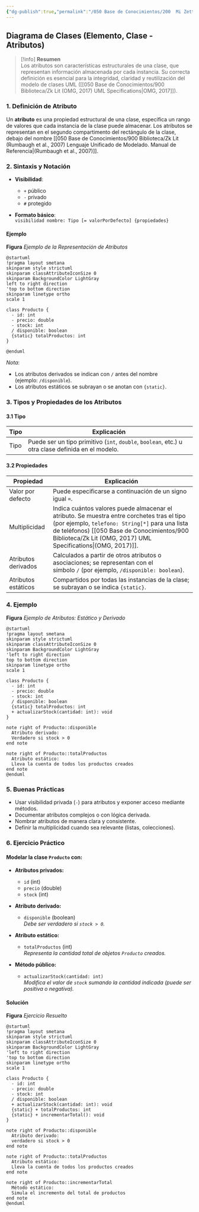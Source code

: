 ```yaml
---
{"dg-publish":true,"permalink":"/050 Base de Conocimientos/200  Mi Zettelkasten/100 Docencia/IS1/2025/Clase 13 Diagrama de Clases (Fundamentos, Elementos, Relaciones, etc.)/Zk Diagrama de Clases (Elemento, Clase - Atributos)/","tags":["digitalGarden"]}
---
```


## Diagrama de Clases (Elemento, Clase - Atributos)

> [!info]  **Resumen**  
> Los atributos son características estructurales de una clase, que representan información almacenada por cada instancia. Su correcta definición es esencial para la integridad, claridad y reutilización del modelo de clases UML ([[050 Base de Conocimientos/900 Biblioteca/Zk Lit (OMG, 2017) UML Specifications\|OMG, 2017]]).

### 1. Definición de Atributo

Un **atributo** es una propiedad estructural de una clase, especifica un rango de valores que cada instancia de la clase puede almacenar. Los atributos se representan en el segundo compartimento del rectángulo de la clase, debajo del nombre [[050 Base de Conocimientos/900 Biblioteca/Zk Lit (Rumbaugh et al., 2007) Lenguaje Unificado de Modelado. Manual de Referencia\|(Rumbaugh et al., 2007)]].

### 2. Sintaxis y Notación

- **Visibilidad**:
    - `+` público
    - `-` privado
    - `#` protegido
        
- **Formato básico**:  
    `visibilidad nombre: Tipo [= valorPorDefecto] {propiedades}`

#### Ejemplo
**Figura**
_Ejemplo de la Representación de Atributos_
```plantuml
@startuml
!pragma layout smetana
skinparam style strictuml
skinparam classAttributeIconSize 0
skinparam BackgroundColor LightGray
left to right direction
'top to bottom direction
skinparam linetype ortho
scale 1

class Producto {
  - id: int
  - precio: double
  - stock: int
  / disponible: boolean
  {static} totalProductos: int
}

@enduml
```
_Nota_:
- Los atributos derivados se indican con `/` antes del nombre (ejemplo: `/disponible`).
- Los atributos estáticos se subrayan o se anotan con `{static}`.


### 3. Tipos y Propiedades de los Atributos
#### 3.1 Tipo

| Tipo  | Explicación                                                                                        |
| ----- | -------------------------------------------------------------------------------------------------- |
| Tipo  | Puede ser un tipo primitivo (`int`, `double`, `boolean`, etc.) u otra clase definida en el modelo. |

#### 3.2 Propiedades

| Propiedad           | Explicación                                                                                                                                                                                                          |
| ------------------- | -------------------------------------------------------------------------------------------------------------------------------------------------------------------------------------------------------------------- |
| Valor por defecto   | Puede especificarse a continuación de un signo igual ` = `.                                                                                                                                                          |
| Multiplicidad       | Indica cuántos valores puede almacenar el atributo. Se muestra entre corchetes tras el tipo (por ejemplo, `telefono: String[*]` para una lista de teléfonos) [[050 Base de Conocimientos/900 Biblioteca/Zk Lit (OMG, 2017) UML Specifications\|(OMG, 2017)]]. |
| Atributos derivados | Calculados a partir de otros atributos o asociaciones; se representan con el símbolo ` / ` (por ejemplo, `/disponible: boolean`).                                                                                    |
| Atributos estáticos | Compartidos por todas las instancias de la clase; se subrayan o se indica `{static}`.                                                                                                                                |

### 4. Ejemplo

**Figura**
_Ejemplo de Atributos: Estático y Derivado_
```plantuml
@startuml
!pragma layout smetana
skinparam style strictuml
skinparam classAttributeIconSize 0
skinparam BackgroundColor LightGray
'left to right direction
top to bottom direction
skinparam linetype ortho
scale 1

class Producto {
  - id: int
  - precio: double
  - stock: int
  / disponible: boolean
  {static} totalProductos: int
  + actualizarStock(cantidad: int): void
}

note right of Producto::disponible
  Atributo derivado:
  Verdadero si stock > 0
end note

note right of Producto::totalProductos
  Atributo estático:
  Lleva la cuenta de todos los productos creados
end note
@enduml
```

### 5. Buenas Prácticas

- Usar visibilidad privada (`-`) para atributos y exponer acceso mediante métodos.
- Documentar atributos complejos o con lógica derivada.
- Nombrar atributos de manera clara y consistente.
- Definir la multiplicidad cuando sea relevante (listas, colecciones).

### 6. Ejercicio Práctico

#### Modelar la clase `Producto` con:

- **Atributos privados:**
    
    - `id` (int)
    - `precio` (double)
    - `stock` (int)
        
- **Atributo derivado:**
    
    - `disponible` (boolean)  
        _Debe ser verdadero si `stock > 0`._
        
- **Atributo estático:**
    
    - `totalProductos` (int)  
        _Representa la cantidad total de objetos `Producto` creados._
        
- **Método público:**
    
    - `actualizarStock(cantidad: int)`  
        _Modifica el valor de `stock` sumando la cantidad indicada (puede ser positiva o negativa)._

#### Solución

**Figura**
_Ejercicio Resuelto_
```plantuml
@startuml
!pragma layout smetana
skinparam style strictuml
skinparam classAttributeIconSize 0
skinparam BackgroundColor LightGray
'left to right direction
'top to bottom direction
skinparam linetype ortho
scale 1

class Producto {
  - id: int
  - precio: double
  - stock: int
  / disponible: boolean
  + actualizarStock(cantidad: int): void
  {static} + totalProductos: int
  {static} + incrementarTotal(): void
}

note right of Producto::disponible
  Atributo derivado:
  verdadero si stock > 0
end note

note right of Producto::totalProductos
  Atributo estático:
  Lleva la cuenta de todos los productos creados
end note

note right of Producto::incrementarTotal
  Método estático:
  Simula el incremento del total de productos
end note
@enduml
```
